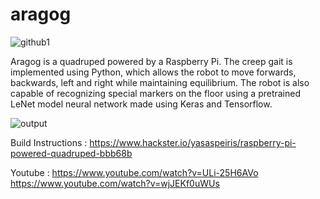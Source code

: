 # aragog
![github1](https://user-images.githubusercontent.com/20635670/51742747-a70d7f00-20c0-11e9-89ac-e39ce56dc5cb.jpg)

Aragog is a quadruped powered by a Raspberry Pi. The creep gait is implemented using Python, which allows the robot to move forwards, backwards, left and right while maintaining equilibrium. The robot is also capable of recognizing special markers on the floor using a pretrained LeNet model neural network made using Keras and Tensorflow.


![output](https://user-images.githubusercontent.com/20635670/51751759-b0f0ab80-20db-11e9-9e37-22fbf92225f6.jpg)



Build Instructions : https://www.hackster.io/yasaspeiris/raspberry-pi-powered-quadruped-bbb68b


Youtube : https://www.youtube.com/watch?v=ULi-25H6AVo
https://www.youtube.com/watch?v=wjJEKf0uWUs
